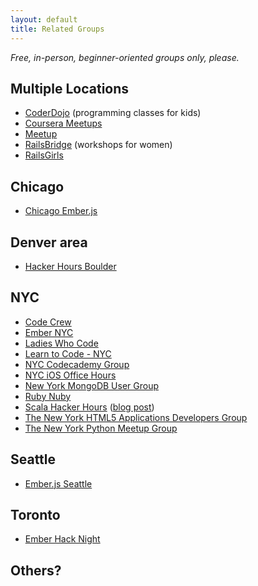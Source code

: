 ```yaml
---
layout: default
title: Related Groups
---
```


*Free, in-person, beginner-oriented groups only, please.*

## Multiple Locations

* [CoderDojo](http://coderdojo.com/) (programming classes for kids)
* [Coursera Meetups](http://www.meetup.com/Coursera/)
* [Meetup](http://www.meetup.com/find/?categories=34)
* [RailsBridge](http://workshops.railsbridge.org/) (workshops for women)
* [RailsGirls](http://railsgirls.com/)

## Chicago

* [Chicago Ember.js](http://www.meetup.com/Chicago-Ember-js/)

## Denver area

* [Hacker Hours Boulder](http://www.meetup.com/Hacker-Hours-Boulder)

## NYC

* [Code Crew](http://www.meetup.com/codecrewny/)
* [Ember NYC](http://www.meetup.com/EmberJS-NYC/)
* [Ladies Who Code](http://www.meetup.com/Ladies-Who-Code/)
* [Learn to Code - NYC](http://www.meetup.com/Learn-to-Code-NYC/)
* [NYC Codecademy Group](http://www.meetup.com/NYC-Codecademy-Group/)
* [NYC iOS Office Hours](http://www.meetup.com/NYC-iOS-Office-Hours/)
* [New York MongoDB User Group](http://www.meetup.com/New-York-MongoDB-User-Group/)
* [Ruby Nuby](http://www.meetup.com/ruby-nuby-info/)
* [Scala Hacker Hours](http://www.meetup.com/Scala-Hacker-Hours/) ([blog post](http://tech.gilt.com/post/55705285678/attend-our-first-ever-scala-hacker-hours-meetup-on-aug))
* [The New York HTML5 Applications Developers Group](http://www.meetup.com/html5-app-developers/)
* [The New York Python Meetup Group](http://www.meetup.com/nycpython/)

## Seattle

* [Ember.js Seattle](http://www.meetup.com/Ember-js-Seattle-Meetup/)

## Toronto

* [Ember Hack Night](http://www.meetup.com/Ember-Hack-Night/)

## Others?

